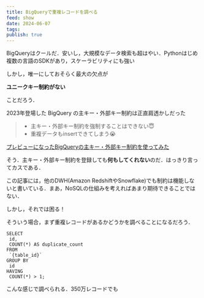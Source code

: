 ```yaml
---
title: BigQueryで重複レコードを調べる
feed: show
date: 2024-06-07
tags: 
publish: true
---
```

BigQueryはクールだ．安いし，大規模なデータ検索も超はやい．Pythonはじめ複数の言語のSDKがあり，スケーラビリティにも強い

しかし，唯一にしておそらく最大の欠点が

**ユニークキー制約がない**

ことだろう．

2023年登場した BigQuery の主キー・外部キー制約は正直肩透かしだった

> - 主キー・外部キー制約を強制することはできない😇
>- 重複データもinsertできてしまう😭

[プレビューになったBigQueryの主キー・外部キー制約を使ってみた](https://zenn.dev/seiya0429/articles/b777cc2c5d8817)

そう．主キー・外部キー制約を登録しても**何もしてくれない**のだ．はっきり言ってカスである．

この記事には，他のDWH(Amazon RedshiftやSnowflake)でも制約は機能しないと書いている．まあ，NoSQLの仕組みを考えればあまり期待できることではない．

しかし，それでは困る！

そういう場合，まず重複レコードがあるかどうかを調べることになるだろう．

```
SELECT
 id,
 COUNT(*) AS duplicate_count
FROM
 `{table_id}`
GROUP BY
 id
HAVING
 COUNT(*) > 1;
```

こんな感じで調べられる．350万レコードでも